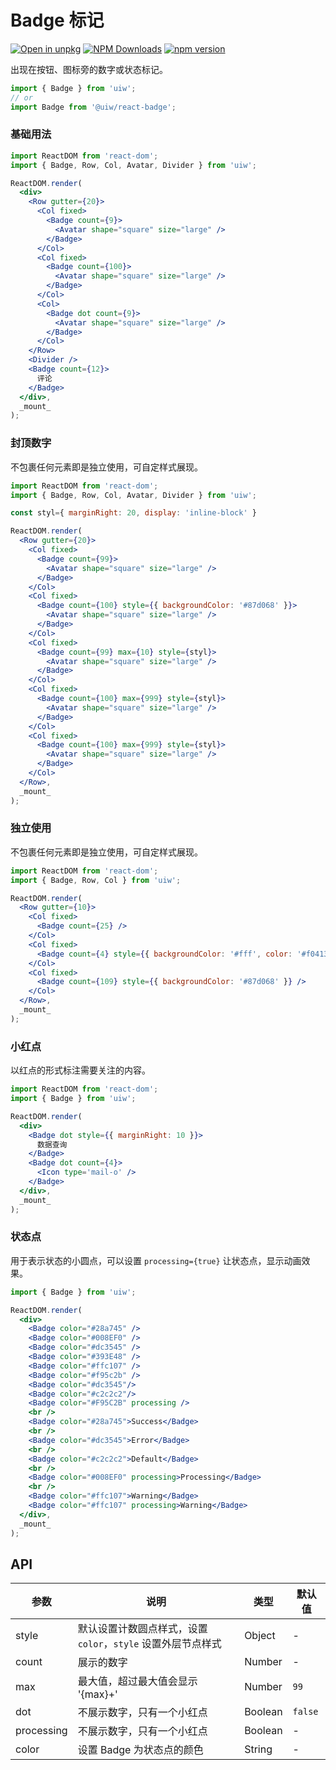 Badge 标记
===

[![Open in unpkg](https://img.shields.io/badge/Open%20in-unpkg-blue)](https://uiwjs.github.io/npm-unpkg/#/pkg/@uiw/react-badge/file/README.md)
[![NPM Downloads](https://img.shields.io/npm/dm/@uiw/react-badge.svg?style=flat)](https://www.npmjs.com/package/@uiw/react-badge)
[![npm version](https://img.shields.io/npm/v/@uiw/react-badge.svg?label=@uiw/react-badge)](https://npmjs.com/@uiw/react-badge)

出现在按钮、图标旁的数字或状态标记。

```jsx
import { Badge } from 'uiw';
// or
import Badge from '@uiw/react-badge';
```

### 基础用法

<!--rehype:bgWhite=true&codeSandbox=true&codePen=true--> 
```jsx
import ReactDOM from 'react-dom';
import { Badge, Row, Col, Avatar, Divider } from 'uiw';

ReactDOM.render(
  <div>
    <Row gutter={20}>
      <Col fixed>
        <Badge count={9}>
          <Avatar shape="square" size="large" />
        </Badge>
      </Col>
      <Col fixed>
        <Badge count={100}>
          <Avatar shape="square" size="large" />
        </Badge>
      </Col>
      <Col>
        <Badge dot count={9}>
          <Avatar shape="square" size="large" />
        </Badge>
      </Col>
    </Row>
    <Divider />
    <Badge count={12}>
      评论
    </Badge>
  </div>,
  _mount_
);
```

### 封顶数字

不包裹任何元素即是独立使用，可自定样式展现。

<!--rehype:bgWhite=true&codeSandbox=true&codePen=true--> 
```jsx
import ReactDOM from 'react-dom';
import { Badge, Row, Col, Avatar, Divider } from 'uiw';

const styl={ marginRight: 20, display: 'inline-block' }

ReactDOM.render(
  <Row gutter={20}>
    <Col fixed>
      <Badge count={99}>
        <Avatar shape="square" size="large" />
      </Badge>
    </Col>
    <Col fixed>
      <Badge count={100} style={{ backgroundColor: '#87d068' }}>
        <Avatar shape="square" size="large" />
      </Badge>
    </Col>
    <Col fixed>
      <Badge count={99} max={10} style={styl}>
        <Avatar shape="square" size="large" />
      </Badge>
    </Col>
    <Col fixed>
      <Badge count={100} max={999} style={styl}>
        <Avatar shape="square" size="large" />
      </Badge>
    </Col>
    <Col fixed>
      <Badge count={100} max={999} style={styl}>
        <Avatar shape="square" size="large" />
      </Badge>
    </Col>
  </Row>,
  _mount_
);
```

### 独立使用

不包裹任何元素即是独立使用，可自定样式展现。

<!--rehype:bgWhite=true&codeSandbox=true&codePen=true--> 
```jsx
import ReactDOM from 'react-dom';
import { Badge, Row, Col } from 'uiw';

ReactDOM.render(
  <Row gutter={10}>
    <Col fixed>
      <Badge count={25} />
    </Col>
    <Col fixed>
      <Badge count={4} style={{ backgroundColor: '#fff', color: '#f04134', boxShadow: 'rgb(217, 217, 217) 0px 0px 0px 1px inset' }} /> 
    </Col>
    <Col fixed>
      <Badge count={109} style={{ backgroundColor: '#87d068' }} /> 
    </Col>
  </Row>,
  _mount_
);
```

### 小红点

以红点的形式标注需要关注的内容。

<!--rehype:bgWhite=true&codeSandbox=true&codePen=true--> 
```jsx
import ReactDOM from 'react-dom';
import { Badge } from 'uiw';

ReactDOM.render(
  <div>
    <Badge dot style={{ marginRight: 10 }}>
      数据查询
    </Badge>
    <Badge dot count={4}>
      <Icon type='mail-o' />
    </Badge>
  </div>,
  _mount_
);
```

### 状态点

用于表示状态的小圆点，可以设置 `processing={true}` 让状态点，显示动画效果。

<!--rehype:bgWhite=true&codeSandbox=true&codePen=true--> 
```jsx
import { Badge } from 'uiw';

ReactDOM.render(
  <div>
    <Badge color="#28a745" />
    <Badge color="#008EF0" />
    <Badge color="#dc3545" />
    <Badge color="#393E48" />
    <Badge color="#ffc107" />
    <Badge color="#f95c2b" />
    <Badge color="#dc3545"/>
    <Badge color="#c2c2c2"/>
    <Badge color="#F95C2B" processing />
    <br />
    <Badge color="#28a745">Success</Badge>
    <br />
    <Badge color="#dc3545">Error</Badge>
    <br />
    <Badge color="#c2c2c2">Default</Badge>
    <br />
    <Badge color="#008EF0" processing>Processing</Badge>
    <br />
    <Badge color="#ffc107">Warning</Badge>
    <Badge color="#ffc107" processing>Warning</Badge>
  </div>,
  _mount_
);
```

## API

| 参数 | 说明 | 类型 | 默认值 |
|--------- |-------- |--------- |-------- |
| style | 默认设置计数圆点样式，设置 `color`，`style` 设置外层节点样式 | Object | - |
| count | 展示的数字 | Number | - |
| max | 最大值，超过最大值会显示 '{max}+' | Number | `99` |
| dot | 不展示数字，只有一个小红点 | Boolean | `false` |
| processing | 不展示数字，只有一个小红点 | Boolean | - |
| color | 设置 Badge 为状态点的颜色 | String | - |
